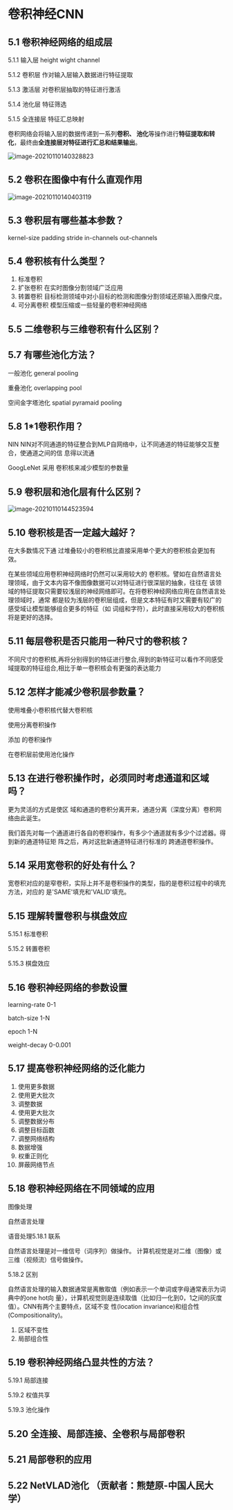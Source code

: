 # 卷积神经CNN

## 5.1 卷积神经⽹络的组成层

5.1.1 输⼊层  height  wight  channel

5.1.2 卷积层  作对输⼊层输⼊数据进⾏特征提取

5.1.3 激活层 对卷积层抽取的特征进⾏激活

5.1.4 池化层  特征筛选

5.1.5 全连接层  特征汇总映射

卷积⽹络会将输⼊层的数据传递到⼀系列**卷积、 池化**等操作进⾏**特征提取和转化**，最终由**全连接层对特征进⾏汇总和结果输出**。

![image-20210110140328823](assets/image-20210110140328823.png)

## 5.2 卷积在图像中有什么直观作⽤

![image-20210110140403119](assets/image-20210110140403119.png)

## 5.3 卷积层有哪些基本参数？

kernel-size padding stride in-channels out-channels

## 5.4 卷积核有什么类型？

1. 标准卷积
2. 扩张卷积 在实时图像分割领域⼴泛应⽤
3. 转置卷积 ⽬标检测领域中对⼩⽬标的检测和图像分割领域还原输⼊图像尺度。
4. 可分离卷积 模型压缩或⼀些轻量的卷积神经⽹络

## 5.5 ⼆维卷积与三维卷积有什么区别？

## 5.7 有哪些池化⽅法？

一般池化 general pooling

重叠池化 overlapping pool

空间金字塔池化 spatial pyramaid pooling

## 5.8 1*1卷积作⽤？

NIN  NIN对不同通道的特征整合到MLP⾃⽹络中，让不同通道的特征能够交互整合，使通道之间的信 息得以流通

GoogLeNet 采⽤ 卷积核来减少模型的参数量

## 5.9 卷积层和池化层有什么区别？

![image-20210110144523594](assets/image-20210110144523594.png)

## 5.10 卷积核是否⼀定越⼤越好？

在⼤多数情况下通 过堆叠较⼩的卷积核⽐直接采⽤单个更⼤的卷积核会更加有效。

在某些领域应⽤卷积神经⽹络时仍然可以采⽤较⼤的 卷积核。譬如在⾃然语⾔处理领域，由于⽂本内容不像图像数据可以对特征进⾏很深层的抽象，往往在 该领域的特征提取只需要较浅层的神经⽹络即可。在将卷积神经⽹络应⽤在⾃然语⾔处理领域时，通常 都是较为浅层的卷积层组成，但是⽂本特征有时⼜需要有较⼴的感受域让模型能够组合更多的特征（如 词组和字符），此时直接采⽤较⼤的卷积核将是更好的选择。

## 5.11 每层卷积是否只能⽤⼀种尺⼨的卷积核？

不同尺寸的卷积核,再将分别得到的特征进行整合,得到的新特征可以看作不同感受域提取的特征组合,相比于单一卷积核会有更强的表达能力

## 5.12 怎样才能减少卷积层参数量？

使⽤堆叠⼩卷积核代替⼤卷积核

使⽤分离卷积操作

添加 的卷积操作

在卷积层前使⽤池化操作

## 5.13 在进⾏卷积操作时，必须同时考虑通道和区域吗？

更为灵活的⽅式是使区 域和通道的卷积分离开来，通道分离（深度分离）卷积⽹络由此诞⽣。

我们⾸先对每⼀个通道进⾏各⾃的卷积操作，有多少个通道就有多少个过滤器。得到新的通道特征矩 阵之后，再对这批新通道特征进⾏标准的 跨通道卷积操作。

## 5.14 采⽤宽卷积的好处有什么？

宽卷积对应的是窄卷积，实际上并不是卷积操作的类型，指的是卷积过程中的填充⽅法，对应的 是'SAME'填充和'VALID'填充。

## 5.15 理解转置卷积与棋盘效应

5.15.1 标准卷积

5.15.2 转置卷积

5.15.3 棋盘效应

## 5.16 卷积神经⽹络的参数设置

learning-rate 0-1

batch-size  1-N

epoch 1-N

weight-decay 0-0.001

## 5.17 提⾼卷积神经⽹络的泛化能⼒

1. 使用更多数据
2. 使用更大批次
3. 调整数据
4. 使用更大批次
5. 调整数据分布
6. 调整目标函数
7. 调整网络结构
8. 数据增强
9. 权重正则化
10. 屏蔽网络节点

## 5.18 卷积神经⽹络在不同领域的应⽤

图像处理

自然语言处理

语音处理5.18.1 联系

⾃然语⾔处理是对⼀维信号（词序列）做操作。 计算机视觉是对⼆维（图像）或三维（视频流）信号做操作。

5.18.2 区别

⾃然语⾔处理的输⼊数据通常是离散取值（例如表示⼀个单词或字⺟通常表示为词典中的one hot向 量），计算机视觉则是连续取值（⽐如归⼀化到0，1之间的灰度值）。CNN有两个主要特点，区域不变 性(location invariance)和组合性(Compositionality)。

1. 区域不变性
2. 局部组合性

## 5.19 卷积神经⽹络凸显共性的⽅法？

5.19.1 局部连接

5.19.2 权值共享

5.19.3 池化操作

## 5.20 全连接、局部连接、全卷积与局部卷积

## 5.21 局部卷积的应⽤

## 5.22 NetVLAD池化 （贡献者：熊楚原-中国⼈⺠⼤学）
